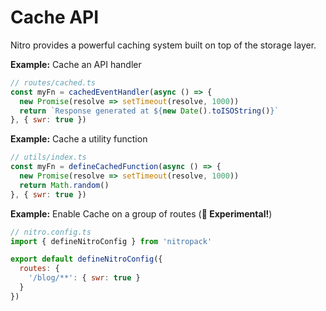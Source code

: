 # Cache API

Nitro provides a powerful caching system built on top of the storage layer.

**Example:** Cache an API handler

```js
// routes/cached.ts
const myFn = cachedEventHandler(async () => {
  new Promise(resolve => setTimeout(resolve, 1000))
  return `Response generated at ${new Date().toISOString()}`
}, { swr: true })
```

**Example:** Cache a utility function

```js
// utils/index.ts
const myFn = defineCachedFunction(async () => {
  new Promise(resolve => setTimeout(resolve, 1000))
  return Math.random()
}, { swr: true })
```


**Example:** Enable Cache on a group of routes (**🧪 Experimental!**)

```js
// nitro.config.ts
import { defineNitroConfig } from 'nitropack'

export default defineNitroConfig({
  routes: {
    '/blog/**': { swr: true }
  }
})
```
